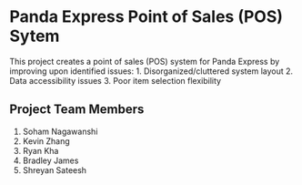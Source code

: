 # Panda Express Point of Sales (POS) Sytem
This project creates a point of sales (POS) system for Panda Express by improving upon identified issues:
    1. Disorganized/cluttered system layout
    2. Data accessibility issues
    3. Poor item selection flexibility
## Project Team Members
1. Soham Nagawanshi
2. Kevin Zhang
3. Ryan Kha
4. Bradley James
5. Shreyan Sateesh